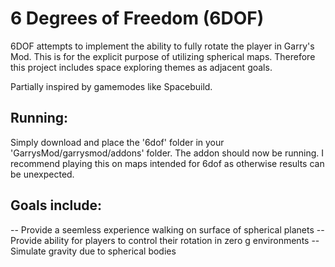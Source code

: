# 6 Degrees of Freedom (6DOF)
6DOF attempts to implement the ability to fully rotate the player in Garry's Mod.
This is for the explicit purpose of utilizing spherical maps.
Therefore this project includes space exploring themes as adjacent goals.

Partially inspired by gamemodes like Spacebuild.


## Running:
Simply download and place the '6dof' folder in your 'GarrysMod/garrysmod/addons' folder.
The addon should now be running.
I recommend playing this on maps intended for 6dof as otherwise results can be unexpected.


## Goals include:
-- Provide a seemless experience walking on surface of spherical planets
-- Provide ability for players to control their rotation in zero g environments
-- Simulate gravity due to spherical bodies